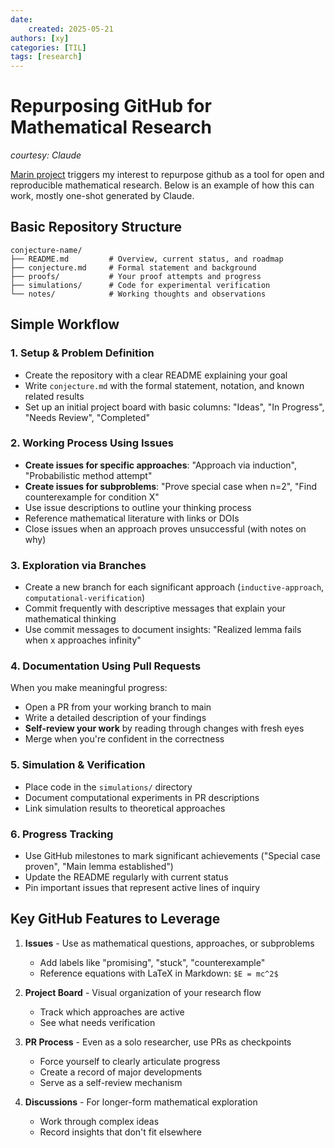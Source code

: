 ```yaml
---
date:
    created: 2025-05-21
authors: [xy]
categories: [TIL]
tags: [research]
---
```


# Repurposing GitHub for Mathematical Research
<!-- more -->
*courtesy: Claude*

[Marin project](https://marin.readthedocs.io/en/latest/) triggers my interest to repurpose github as a tool for open and reproducible mathematical research. Below is an example of how this can work, mostly one-shot generated by Claude.  

## Basic Repository Structure

```
conjecture-name/
├── README.md         # Overview, current status, and roadmap
├── conjecture.md     # Formal statement and background
├── proofs/           # Your proof attempts and progress
├── simulations/      # Code for experimental verification
└── notes/            # Working thoughts and observations
```

## Simple Workflow

### 1. Setup & Problem Definition

- Create the repository with a clear README explaining your goal
- Write `conjecture.md` with the formal statement, notation, and known related results
- Set up an initial project board with basic columns: "Ideas", "In Progress", "Needs Review", "Completed"

### 2. Working Process Using Issues

- **Create issues for specific approaches**: "Approach via induction", "Probabilistic method attempt"
- **Create issues for subproblems**: "Prove special case when n=2", "Find counterexample for condition X"
- Use issue descriptions to outline your thinking process
- Reference mathematical literature with links or DOIs
- Close issues when an approach proves unsuccessful (with notes on why)

### 3. Exploration via Branches

- Create a new branch for each significant approach (`inductive-approach`, `computational-verification`)
- Commit frequently with descriptive messages that explain your mathematical thinking
- Use commit messages to document insights: "Realized lemma fails when x approaches infinity"

### 4. Documentation Using Pull Requests

When you make meaningful progress:
- Open a PR from your working branch to main
- Write a detailed description of your findings
- **Self-review your work** by reading through changes with fresh eyes
- Merge when you're confident in the correctness

### 5. Simulation & Verification

- Place code in the `simulations/` directory
- Document computational experiments in PR descriptions
- Link simulation results to theoretical approaches

### 6. Progress Tracking

- Use GitHub milestones to mark significant achievements ("Special case proven", "Main lemma established")
- Update the README regularly with current status
- Pin important issues that represent active lines of inquiry

## Key GitHub Features to Leverage

1. **Issues** - Use as mathematical questions, approaches, or subproblems
   - Add labels like "promising", "stuck", "counterexample"
   - Reference equations with LaTeX in Markdown: `$E = mc^2$`

2. **Project Board** - Visual organization of your research flow
   - Track which approaches are active
   - See what needs verification

3. **PR Process** - Even as a solo researcher, use PRs as checkpoints
   - Force yourself to clearly articulate progress
   - Create a record of major developments
   - Serve as a self-review mechanism

4. **Discussions** - For longer-form mathematical exploration
   - Work through complex ideas
   - Record insights that don't fit elsewhere
